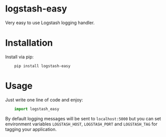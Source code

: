 logstash-easy
=============

Very easy to use Logstash logging handler.

Installation
============

Install via pip:

```
    pip install logstash-easy
```

Usage
=====

Just write one line of code and enjoy:

```python
    import logstash_easy
```

By default logging messages will be sent to `localhost:5000` but you can set environment variables `LOGSTASH_HOST`, `LOGSTASH_PORT` and `LOGSTASH_TAG` for tagging your application.
